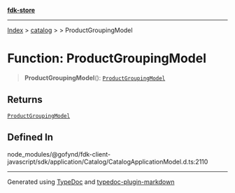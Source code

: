 [**fdk-store**](../../../README.md)
***

[Index](../../../API.md) > [catalog](../../README.md) > [<internal>](../README.md) > ProductGroupingModel

# Function: ProductGroupingModel

> **ProductGroupingModel**(): [`ProductGroupingModel`](../type-aliases/type-alias.ProductGroupingModel.md)

## Returns

[`ProductGroupingModel`](../type-aliases/type-alias.ProductGroupingModel.md)

## Defined In

node\_modules/@gofynd/fdk-client-javascript/sdk/application/Catalog/CatalogApplicationModel.d.ts:2110

***
Generated using [TypeDoc](https://typedoc.org/) and [typedoc-plugin-markdown](https://www.npmjs.com/package/typedoc-plugin-markdown)
